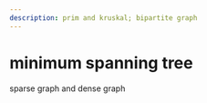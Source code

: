 ```yaml
---
description: prim and kruskal; bipartite graph
---
```


# minimum spanning tree

sparse graph and dense graph
